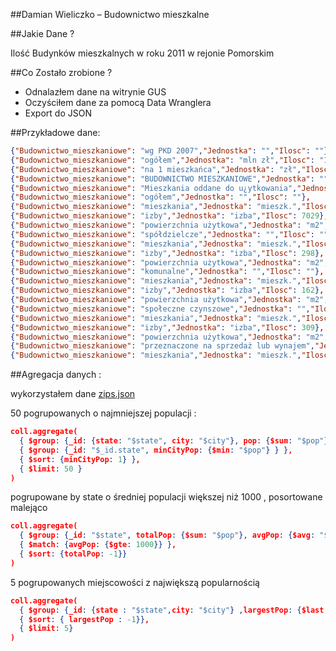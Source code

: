 ##Damian Wieliczko – Budownictwo mieszkalne

##Jakie Dane ?

Ilość Budynków mieszkalnych w roku 2011 w rejonie Pomorskim

##Co Zostało zrobione ?

* Odnalazłem dane na witrynie GUS
* Oczyściłem dane za pomocą Data Wranglera
* Export do JSON

##Przykładowe dane: 

```json
{"Budownictwo_mieszkaniowe": "wg PKD 2007","Jednostka": "","Ilosc": ""},
{"Budownictwo_mieszkaniowe": "ogółem","Jednostka": "mln zł","Ilosc": "14357,4"},
{"Budownictwo_mieszkaniowe": "na 1 mieszkańca","Jednostka": "zł","Ilosc": 28474},
{"Budownictwo_mieszkaniowe": "BUDOWNICTWO MIESZKANIOWE","Jednostka": "","Ilosc": ""},
{"Budownictwo_mieszkaniowe": "Mieszkania oddane do u¿ytkowania","Jednostka": "","Ilosc": ""},
{"Budownictwo_mieszkaniowe": "ogółem","Jednostka": "","Ilosc": ""},
{"Budownictwo_mieszkaniowe": "mieszkania","Jednostka": "mieszk.","Ilosc": 1551},
{"Budownictwo_mieszkaniowe": "izby","Jednostka": "izba","Ilosc": 7029},
{"Budownictwo_mieszkaniowe": "powierzchnia użytkowa","Jednostka": "m2","Ilosc": 163848},
{"Budownictwo_mieszkaniowe": "spółdzielcze","Jednostka": "","Ilosc": ""},
{"Budownictwo_mieszkaniowe": "mieszkania","Jednostka": "mieszk.","Ilosc": 77},
{"Budownictwo_mieszkaniowe": "izby","Jednostka": "izba","Ilosc": 298},
{"Budownictwo_mieszkaniowe": "powierzchnia użytkowa","Jednostka": "m2","Ilosc": 3754},
{"Budownictwo_mieszkaniowe": "komunalne","Jednostka": "","Ilosc": ""},
{"Budownictwo_mieszkaniowe": "mieszkania","Jednostka": "mieszk.","Ilosc": 54},
{"Budownictwo_mieszkaniowe": "izby","Jednostka": "izba","Ilosc": 162},
{"Budownictwo_mieszkaniowe": "powierzchnia użytkowa","Jednostka": "m2","Ilosc": 2620},
{"Budownictwo_mieszkaniowe": "społeczne czynszowe","Jednostka": "","Ilosc": ""},
{"Budownictwo_mieszkaniowe": "mieszkania","Jednostka": "mieszk.","Ilosc": 117},
{"Budownictwo_mieszkaniowe": "izby","Jednostka": "izba","Ilosc": 309},
{"Budownictwo_mieszkaniowe": "powierzchnia użytkowa","Jednostka": "m2","Ilosc": 5930},
{"Budownictwo_mieszkaniowe": "przeznaczone na sprzedaż lub wynajem","Jednostka": "","Ilosc": ""},
{"Budownictwo_mieszkaniowe": "mieszkania","Jednostka": "mieszk.","Ilosc": 249},
```

##Agregacja danych : 

wykorzystałem dane [zips.json](http://media.mongodb.org/zips.json)

50 pogrupowanych o najmniejszej populacji : 
```json
coll.aggregate(
  { $group: {_id: {state: "$state", city: "$city"}, pop: {$sum: "$pop"}} },
  { $group: {_id: "$_id.state", minCityPop: {$min: "$pop"} } },
  { $sort: {minCityPop: 1} },
  { $limit: 50 }
)
```
pogrupowane by state o średniej populacji większej niż 1000 , posortowane malejąco

```json
coll.aggregate(
  { $group: {_id: "$state", totalPop: {$sum: "$pop"}, avgPop: {$avg: "$pop"}} },
  { $match: {avgPop: {$gte: 1000}} },
  { $sort: {totalPop: -1}}
)
```
5 pogrupowanych miejscowości z największą popularnością 

```json
coll.aggregate(
  { $group: {_id: {state : "$state",city: "$city"} ,largestPop: {$last: "$pop"}} },
  { $sort: { largestPop : -1}},
  { $limit: 5}
)
```

